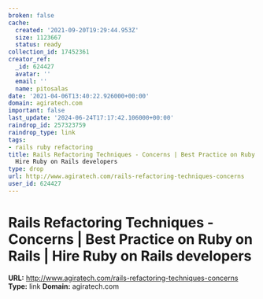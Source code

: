```yaml
---
broken: false
cache:
  created: '2021-09-20T19:29:44.953Z'
  size: 1123667
  status: ready
collection_id: 17452361
creator_ref:
  _id: 624427
  avatar: ''
  email: ''
  name: pitosalas
date: '2021-04-06T13:40:22.926000+00:00'
domain: agiratech.com
important: false
last_update: '2024-06-24T17:17:42.106000+00:00'
raindrop_id: 257323759
raindrop_type: link
tags:
- rails ruby refactoring
title: Rails Refactoring Techniques - Concerns | Best Practice on Ruby on Rails |
  Hire Ruby on Rails developers
type: drop
url: http://www.agiratech.com/rails-refactoring-techniques-concerns
user_id: 624427
---
```


# Rails Refactoring Techniques - Concerns | Best Practice on Ruby on Rails | Hire Ruby on Rails developers

**URL:** http://www.agiratech.com/rails-refactoring-techniques-concerns
**Type:** link
**Domain:** agiratech.com
